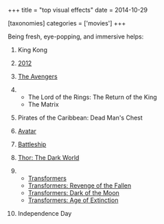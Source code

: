 +++
title = "top visual effects"
date = 2014-10-29

[taxonomies]
categories = ['movies']
+++

Being fresh, eye-popping, and immersive helps:

1.  King Kong
2.  [2012]
3.  [The Avengers]
4.  -   The Lord of the Rings: The Return of the King
    -   The Matrix

5.  Pirates of the Caribbean: Dead Man's Chest
6.  [Avatar]
7.  [Battleship]
8.  [Thor: The Dark World]
9.  -   [Transformers]
    -   [Transformers: Revenge of the Fallen]
    -   [Transformers: Dark of the Moon]
    -   [Transformers: Age of Extinction]

10. Independence Day

  [2012]: http://tshepang.net/2012-2009
  [The Avengers]: http://tshepang.net/the-avengers-2012
  [Avatar]: http://tshepang.net/avatar-2009
  [Battleship]: http://tshepang.net/battleship-2012
  [Thor: The Dark World]: http://tshepang.net/thor-the-dark-world-2013
  [Transformers]: http://tshepang.net/transformers-2007
  [Transformers: Revenge of the Fallen]: http://tshepang.net/transformers-revenge-of-the-fallen-2009
  [Transformers: Dark of the Moon]: http://tshepang.net/transformers-dark-of-the-moon-2011
  [Transformers: Age of Extinction]: http://tshepang.net/transformers-age-of-extinction-2014
